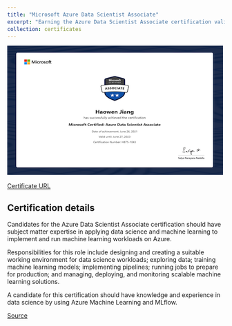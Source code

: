 ```yaml
---
title: "Microsoft Azure Data Scientist Associate"
excerpt: "Earning the Azure Data Scientist Associate certification validates the skills and knowledge to apply Azure’s machine learning techniques to train, evaluate, and deploy models that solve business problems.<br/><img src='/images/azure-dsa.png'>"
collection: certificates
---
```


![](/images/azure-dsa.png)

[Certificate URL](https://www.credly.com/badges/7c4f2a43-cf71-4604-b36d-d68544c96a2e/embedded)

## Certification details

Candidates for the Azure Data Scientist Associate certification should have subject matter expertise in applying data science and machine learning to implement and run machine learning workloads on Azure.

Responsibilities for this role include designing and creating a suitable working environment for data science workloads; exploring data; training machine learning models; implementing pipelines; running jobs to prepare for production; and managing, deploying, and monitoring scalable machine learning solutions.

A candidate for this certification should have knowledge and experience in data science by using Azure Machine Learning and MLflow.

[Source](https://learn.microsoft.com/en-us/certifications/azure-data-scientist/)
